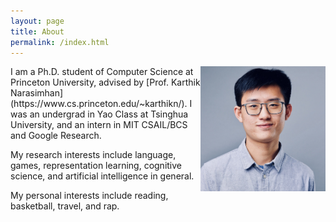 ```yaml
---
layout: page
title: About
permalink: /index.html
---
```


<img align="right" src="images/self.jpeg" width="200" height="200">
I am a Ph.D. student of Computer Science at Princeton University, advised by [Prof. Karthik Narasimhan](https://www.cs.princeton.edu/~karthikn/). I was an undergrad in Yao Class at Tsinghua University, and an intern in MIT CSAIL/BCS and Google Research.

My research interests include language, games, representation learning, cognitive science, and artificial intelligence in general.

My personal interests include reading, basketball, travel, and rap.  
